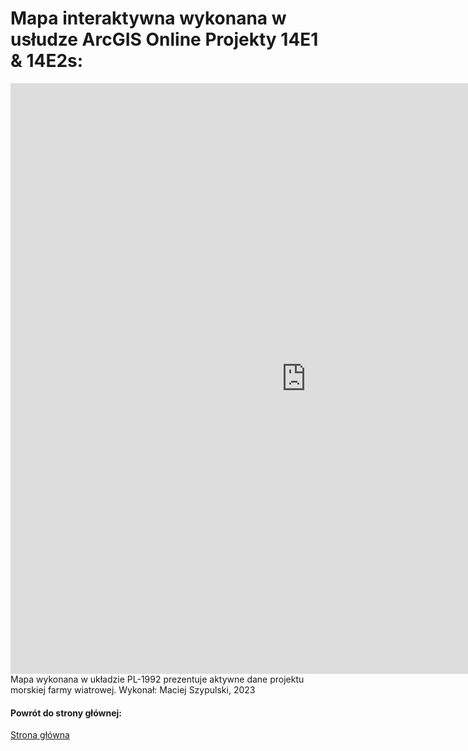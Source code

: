 # Mapa interaktywna wykonana w usłudze ArcGIS Online Projekty 14E1 & 14E2s:
<iframe src="https://cipw.maps.arcgis.com/apps/instant/atlas/index.html?appid=e8cfde36c91b4dd4bf6ff15caebf4636" width="945" height="945" frameborder="0" style="border:0" allowfullscreen>Ramki iframe nie są obsługiwane na tej stronie.</iframe>
Mapa wykonana w układzie PL-1992 prezentuje aktywne dane projektu morskiej farmy wiatrowej.
Wykonał: Maciej Szypulski, 2023

#### Powrót do strony głównej:
[Strona główna](index.md)

